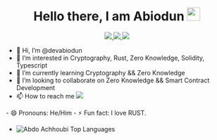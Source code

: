 <div align="center">
  <h1>Hello there, I am Abiodun <img src="https://github.com/abdoachhoubi/abdoachhoubi/blob/main/gifs/Hi.gif" width="30"></h1>
  <div align="center">
    <a href="https://wa.me/2348135187981?text=Hello Abiodun" target="_blank">
      <img src="https://img.shields.io/badge/WHATSAPP-%2325D366.svg?&style=for-the-badge&logo=whatsapp&logoColor=white" />
    </a>
    <a href="https://twitter.com/_abiodunAwoyemi" target="_blank">
      <img src="https://img.shields.io/badge/twitter-%231DA1F2.svg?&style=for-the-badge&logo=twitter&logoColor=white" />
    </a>
    <a href="https://www.linkedin.com/in/abiodun-awoyemi-1ab8b3165//" target="_blank">
      <img src="https://img.shields.io/badge/linkedin-%230077B5.svg?&style=for-the-badge&logo=linkedin&logoColor=white" />
    </a>
  </div>
</div>

- 👋 Hi, I’m @devabiodun
- 👀 I’m interested in Cryptography, Rust, Zero Knowledge, Solidity, Typescript
- 🌱 I’m currently learning Cryptography && Zero Knowledge
- 💞️ I’m looking to collaborate on Zero Knowledge && Smart Contract Development
- 📫 How to reach me <a href="mailto:aabiodunawoyemi@gmail.com" target="_blank">
  <img src="https://img.shields.io/badge/email me-%23D14836.svg?&style=for-the-badge&logo=gmail&logoColor=white" />
</a>
- 😄 Pronouns: He/Him
- ⚡ Fun fact: I love RUST.

- <img src="https://github-readme-stats.vercel.app/api/top-langs/?username=developeruche&layout=compact&theme=dark&bg_color=0A0A0A" alt="Abdo Achhoubi Top Languages"/>

<!---
devabiodun/devabiodun is a ✨ special ✨ repository because its `README.md` (this file) appears on your GitHub profile.
You can click the Preview link to take a look at your changes.
--->
